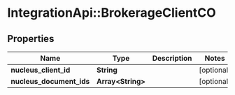 # IntegrationApi::BrokerageClientCO

## Properties
Name | Type | Description | Notes
------------ | ------------- | ------------- | -------------
**nucleus_client_id** | **String** |  | [optional] 
**nucleus_document_ids** | **Array&lt;String&gt;** |  | [optional] 


